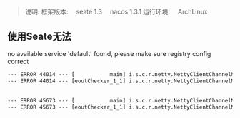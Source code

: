 #

> 说明:
框架版本:
&emsp;seate 1.3
&emsp;nacos 1.3.1
运行环境:
&emsp;ArchLinux

## 使用Seate无法

no available service 'default' found, please make sure registry config correct

```cmd
--- ERROR 44014 --- [           main] i.s.c.r.netty.NettyClientChannelManager  : no available service 'default' found, please make sure registry config correct
--- ERROR 44014 --- [eoutChecker_1_1] i.s.c.r.netty.NettyClientChannelManager  : no available service 'default' found, please make sure registry config correct
```

## 

```cmd
--- ERROR 45673 --- [           main] i.s.c.r.netty.NettyClientChannelManager  : no available service 'null' found, please make sure registry config correct
--- ERROR 45673 --- [eoutChecker_1_1] i.s.c.r.netty.NettyClientChannelManager  : no available service 'null' found, please make sure registry config correct
```